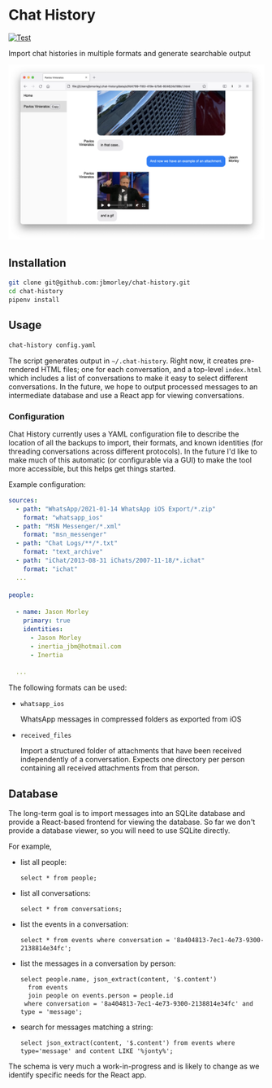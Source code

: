 # Chat History

[![Test](https://github.com/jbmorley/chat-history/actions/workflows/test.yaml/badge.svg)](https://github.com/jbmorley/chat-history/actions/workflows/test.yaml)

Import chat histories in multiple formats and generate searchable output

![Screenshot of the Chat History HTML output in Firefox](screenshot.png)

## Installation

```bash
git clone git@github.com:jbmorley/chat-history.git
cd chat-history
pipenv install
```

## Usage

```bash
chat-history config.yaml
```

The script generates output in `~/.chat-history`. Right now, it creates pre-rendered HTML files; one for each conversation, and a top-level `index.html` which includes a list of conversations to make it easy to select different conversations. In the future, we hope to output processed messages to an intermediate database and use a React app for viewing conversations.

### Configuration

Chat History currently uses a YAML configuration file to describe the location of all the backups to import, their formats, and known identities (for threading conversations across different protocols). In the future I'd like to make much of this automatic (or configurable via a GUI) to make the tool more accessible, but this helps get things started.

Example configuration:

```yaml
sources:
  - path: "WhatsApp/2021-01-14 WhatsApp iOS Export/*.zip"
    format: "whatsapp_ios"
  - path: "MSN Messenger/*.xml"
    format: "msn_messenger"
  - path: "Chat Logs/**/*.txt"
    format: "text_archive"
  - path: "iChat/2013-08-31 iChats/2007-11-18/*.ichat"
    format: "ichat"
  ...

people:

  - name: Jason Morley
    primary: true
    identities:
      - Jason Morley
      - inertia_jbm@hotmail.com
      - Inertia

  ...
```

The following formats can be used:

- `whatsapp_ios`

  WhatsApp messages in compressed folders as exported from iOS

- `received_files`

  Import a structured folder of attachments that have been received independently of a conversation. Expects one directory per person containing all received attachments from that person.

## Database

The long-term goal is to import messages into an SQLite database and provide a React-based frontend for viewing the database. So far we don't provide a database viewer, so you will need to use SQLite directly.

For example,

- list all people:

  ```sqlite
  select * from people;
  ```

- list all conversations:

  ```sqlite
  select * from conversations;
  ```

- list the events in a conversation:

  ```sqlite
  select * from events where conversation = '8a404813-7ec1-4e73-9300-2138814e34fc';
  ```

- list the messages in a conversation by person:

  ```sqlite
  select people.name, json_extract(content, '$.content')
    from events
    join people on events.person = people.id
   where conversation = '8a404813-7ec1-4e73-9300-2138814e34fc' and type = 'message';
  ```

- search for messages matching a string:

  ```sqlite
  select json_extract(content, '$.content') from events where type='message' and content LIKE '%jonty%';
  ```

The schema is very much a work-in-progress and is likely to change as we identify specific needs for the React app.
